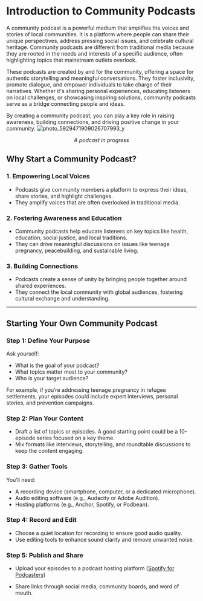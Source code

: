 
# Introduction to Community Podcasts

A community podcast is a powerful medium that amplifies the voices and stories of local communities. It is a platform where people can share their unique perspectives, address pressing social issues, and celebrate cultural heritage. Community podcasts are different from traditional media because they are rooted in the needs and interests of a specific audience, often highlighting topics that mainstream outlets overlook.

These podcasts are created by and for the community, offering a space for authentic storytelling and meaningful conversations. They foster inclusivity, promote dialogue, and empower individuals to take charge of their narratives. Whether it's sharing personal experiences, educating listeners on local challenges, or showcasing inspiring solutions, community podcasts serve as a bridge connecting people and ideas.

By creating a community podcast, you can play a key role in raising awareness, building connections, and driving positive change in your community.
![photo_5929471909026707993_y](https://github.com/user-attachments/assets/7997dba4-076f-4547-b62f-19c12e7b0f8a)
<p align="center"><em>A podcast in progress</em></p>

## Why Start a Community Podcast?

### 1. **Empowering Local Voices**  
   - Podcasts give community members a platform to express their ideas, share stories, and highlight challenges.
   - They amplify voices that are often overlooked in traditional media.

### 2. **Fostering Awareness and Education**  
   - Community podcasts help educate listeners on key topics like health, education, social justice, and local traditions.  
   - They can drive meaningful discussions on issues like teenage pregnancy, peacebuilding, and sustainable living.

### 3. **Building Connections**  
   - Podcasts create a sense of unity by bringing people together around shared experiences.  
   - They connect the local community with global audiences, fostering cultural exchange and understanding.

---

## Starting Your Own Community Podcast

### **Step 1: Define Your Purpose**
Ask yourself:
- What is the goal of your podcast?  
- What topics matter most to your community?  
- Who is your target audience?

For example, if you’re addressing teenage pregnancy in refugee settlements, your episodes could include expert interviews, personal stories, and prevention campaigns.

### **Step 2: Plan Your Content**
- Draft a list of topics or episodes. A good starting point could be a 10-episode series focused on a key theme.
- Mix formats like interviews, storytelling, and roundtable discussions to keep the content engaging.

### **Step 3: Gather Tools**
You’ll need:
- A recording device (smartphone, computer, or a dedicated microphone).  
- Audio editing software (e.g., Audacity or Adobe Audition).  
- Hosting platforms (e.g., Anchor, Spotify, or Podbean).

### **Step 4: Record and Edit**
- Choose a quiet location for recording to ensure good audio quality.
- Use editing tools to enhance sound clarity and remove unwanted noise.

### **Step 5: Publish and Share**
- Upload your episodes to a podcast hosting platform ([Spotify for Podcasters](https://creators.spotify.com/))

- Share links through social media, community boards, and word of mouth.




